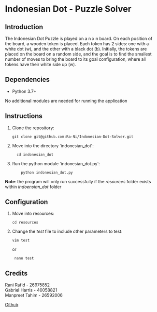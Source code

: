 # Indonesian Dot - Puzzle Solver

## Introduction

The Indonesian Dot Puzzle is played on a n x n board. On each position of the board, a wooden token is placed.
Each token has 2 sides: one with a white dot (w), and the other with a black dot (b). Initially, the tokens are
placed on the board on a random side, and the goal is to find the smallest number of moves to bring the board
to its goal configuration, where all tokens have their white side up (w).

## Dependencies

- Python 3.7+

No additional modules are needed for running the application

## Instructions

1. Clone the repository:
    ```shell script
    git clone git@github.com:Ra-Ni/Indonesian-Dot-Solver.git
    ```
    
2. Move into the directory 'indonesian_dot':
    
   ```shell script
     cd indonesian_dot
    ```

3. Run the python module 'indonesian_dot.py':
    ```shell script
        python indonesian_dot.py
    ```

**Note**: the program will only run successfully if the *resources* folder exists within *indoensian_dot* folder

## Configuration

1. Move into resources:
    ```shell script
    cd resources
    ```
2. Change the *test* file to include other parameters to test:
    ```shell script
    vim test
    ```
   or
   ```shell script
    nano test
    ```
## Credits

Rani Rafid - 26975852\
Gabriel Harris - 40058821\
Manpreet Tahim - 26592006

[Github](https://github.com/Ra-Ni/Indonesian-Dot-Solver)
